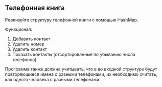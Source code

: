 ## Телефонная книга

Реализуйте структуру телефонной книги с помощью HashMap. 

Функционал:

1. Добавить контакт
2. Удалить номер
3. Удалить контакт
4. Показать контакты (отсортированные по убыванию числа телефонов)

Программа также должна учитывать,
что в во входной структуре будут повторяющиеся имена с разными телефонами,
их необходимо считать, как одного человека с разными телефонами.